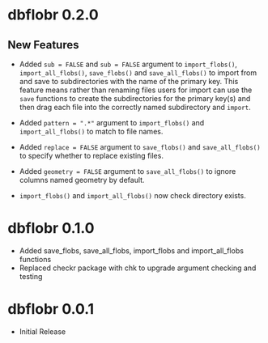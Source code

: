 # dbflobr 0.2.0

## New Features

- Added `sub = FALSE` and `sub = FALSE` argument to `import_flobs()`, `import_all_flobs()`, `save_flobs()` and `save_all_flobs()` to import from and save to subdirectories with the name of the primary key.
This feature means rather than renaming files users for import can use the `save` functions to create the subdirectories for the primary key(s) and then drag each file into the correctly named subdirectory and `import`.

- Added `pattern = ".*"` argument to `import_flobs()` and `import_all_flobs()` to match to file names.

- Added `replace = FALSE` argument to `save_flobs()` and `save_all_flobs()` to specify whether to replace existing files.
- Added `geometry = FALSE` argument to `save_all_flobs()` to ignore columns named geometry by default.
- `import_flobs()` and `import_all_flobs()` now check directory exists.

# dbflobr 0.1.0

- Added save_flobs, save_all_flobs, import_flobs and import_all_flobs functions
- Replaced checkr package with chk to upgrade argument checking and testing

# dbflobr 0.0.1

- Initial Release
